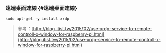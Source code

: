 ### 遠端桌面連線 {#遠端桌面連線}

`sudo apt-get -y install xrdp`

> 參考：[http://blog.itist.tw/2015/02/use-xrdp-service-to-remote-controll-x-window-for-raspberry-pi.html](http://blog.itist.tw/2015/02/use-xrdp-service-to-remote-controll-x-window-for-raspberry-pi.html)




